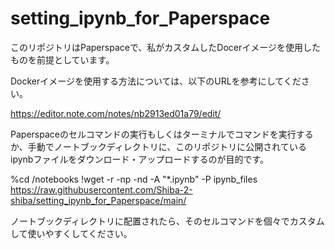 # setting_ipynb_for_Paperspace
このリポジトリはPaperspaceで、私がカスタムしたDocerイメージを使用したものを前提としています。

Dockerイメージを使用する方法については、以下のURLを参考にしてください。

https://editor.note.com/notes/nb2913ed01a79/edit/

Paperspaceのセルコマンドの実行もしくはターミナルでコマンドを実行するか、手動でノートブックディレクトリに、このリポジトリに公開されているipynbファイルをダウンロード・アップロードするのが目的です。

%cd /notebooks
!wget -r -np -nd -A "*.ipynb" -P ipynb_files https://raw.githubusercontent.com/Shiba-2-shiba/setting_ipynb_for_Paperspace/main/

ノートブックディレクトリに配置されたら、そのセルコマンドを個々でカスタムして使いやすくしてください。
